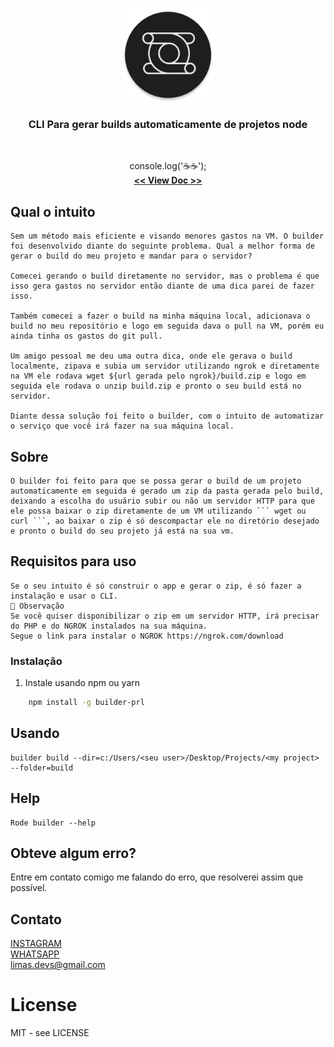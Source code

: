 <p align="center">
    <a href="https://github.com/joao-lim4">
        <img src="./logo.png" alt="Logo" width="150">
    </a>
    <br/>
    <h3 align="center">CLI Para gerar builds automaticamente de projetos node</h3>
    <br/>
    <p align="center">
        console.log('☕☕');
        <br />
        <a href="https://github.com/joao-lim4/builder"><strong> << View Doc >></strong></a>
    </p>
</p>


## Qual o intuito
    Sem um método mais eficiente e visando menores gastos na VM. O builder foi desenvolvido diante do seguinte problema. Qual a melhor forma de gerar o build do meu projeto e mandar para o servidor?
 
    Comecei gerando o build diretamente no servidor, mas o problema é que isso gera gastos no servidor então diante de uma dica parei de fazer isso.
 
    Também comecei a fazer o build na minha máquina local, adicionava o build no meu repositório e logo em seguida dava o pull na VM, porém eu ainda tinha os gastos do git pull.
 
    Um amigo pessoal me deu uma outra dica, onde ele gerava o build localmente, zipava e subia um servidor utilizando ngrok e diretamente na VM ele rodava wget ${url gerada pelo ngrok}/build.zip e logo em seguida ele rodava o unzip build.zip e pronto o seu build está no servidor.
 
    Diante dessa solução foi feito o builder, com o intuito de automatizar o serviço que você irá fazer na sua máquina local.

## Sobre
    O builder foi feito para que se possa gerar o build de um projeto automaticamente em seguida é gerado um zip da pasta gerada pelo build, deixando a escolha do usuário subir ou não um servidor HTTP para que ele possa baixar o zip diretamente de um VM utilizando ``` wget ou curl ```, ao baixar o zip é só descompactar ele no diretório desejado e pronto o build do seu projeto já está na sua vm.


## Requisitos para uso
    Se o seu intuito é só construir o app e gerar o zip, é só fazer a instalação e usar o CLI.
    👀 Observação
    Se você quiser disponibilizar o zip em um servidor HTTP, irá precisar do PHP e do NGROK instalados na sua máquina.
    Segue o link para instalar o NGROK https://ngrok.com/download

### Instalação

1. Instale usando npm ou yarn
```sh
    npm install -g builder-prl
```


## Usando
    builder build --dir=c:/Users/<seu user>/Desktop/Projects/<my project> --folder=build

## Help 
    Rode builder --help


## Obteve algum erro?
Entre em contato comigo me falando do erro, que resolverei assim que possível.

## Contato
[INSTAGRAM](https://www.instagram.com/joao_lim4/)
<br/>
[WHATSAPP](https://api.whatsapp.com/send/?phone=%2B5531989013076&text=Ola%20vim%20pelo%20seu%20primeiro%20projeto%20react&app_absent=0&lang=pt_br)
<br/>
limas.devs@gmail.com

# License
MIT - see LICENSE

